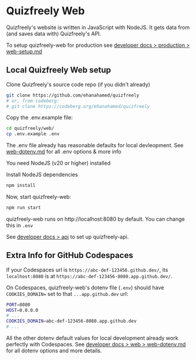 # Quizfreely Web

Quizfreely's website is written in JavaScript with NodeJS. It gets data from (and saves data with) Quizfreely's API.

To setup quizfreely-web for production see [developer docs > production > web-setup.md](../production/web-setup.md)

## Local Quizfreely Web setup

Clone Quizfreely's source code repo (if you didn't already)
```sh
git clone https://github.com/ehanahamed/quizfreely
# or, from codeberg:
# git clone https://codeberg.org/ehanahamed/quizfreely
```

Copy the .env.example file:
```sh
cd quizfreely/web/
cp .env.example .env
```

The .env file already has reasonable defaults for local devleopment. See [web-dotenv.md](./web-dotenv.md) for all .env options & more info

You need NodeJS (v20 or higher) installed

Install NodeJS dependencies
```sh
npm install
```

Now, start quizfreely-web:
```sh
npm run start
```

quizfreely-web runs on http://localhost:8080 by default. You can change this in `.env`

See [developer docs > api](../api/README.md) to set up quizfreely-api.

## Extra Info for GitHub Codespaces

If your Codespaces url is `https://abc-def-123456.github.dev/`, its `localhost:8080` is at `https://abc-def-123456-8080.app.github.dev/`.

On Codespaces, quizfreely-web's dotenv file (`.env`) should have `COOKIES_DOMAIN=` set to that `...app.github.dev` url:
```sh
PORT=8080
HOST=0.0.0.0
# ...
COOKIES_DOMAIN=abc-def-123456-8080.app.github.dev
# ...
```

All the other dotenv default values for local development already work perfectly with Codespaces. See [developer docs > web > web-dotenv.md](./web-dotenv.md) for all dotenv options and more details.
